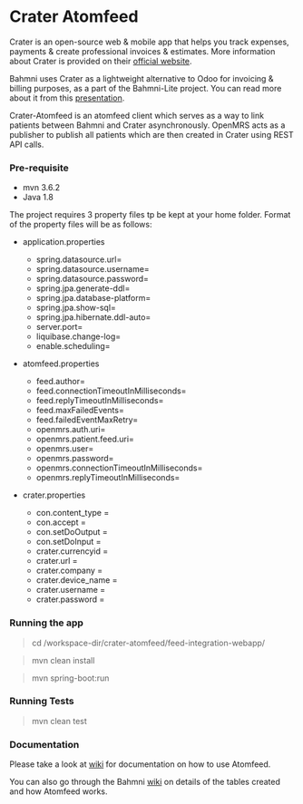 # Crater Atomfeed

Crater is an open-source web & mobile app that helps you track expenses, payments & create professional invoices & estimates.
More information about Crater is provided on their [official website](https://craterapp.com/).

Bahmni uses Crater as a lightweight alternative to Odoo for invoicing & billing purposes, as a part of the Bahmni-Lite project. 
You can read more about it from this [presentation](https://bahmni.atlassian.net/l/cp/WkeRpuDc).

Crater-Atomfeed is an atomfeed client which serves as a way to link patients between Bahmni and Crater asynchronously.
OpenMRS acts as a publisher to publish all patients which are then created in Crater using REST API calls.

### Pre-requisite
* mvn 3.6.2 
* Java 1.8

The project requires 3 property files tp be kept at your home folder. Format of the property files will be as follows:

* application.properties

  * spring.datasource.url= 
  * spring.datasource.username=
  * spring.datasource.password=
  * spring.jpa.generate-ddl=
  * spring.jpa.database-platform=
  * spring.jpa.show-sql=
  * spring.jpa.hibernate.ddl-auto=
  * server.port=
  * liquibase.change-log=
  * enable.scheduling=


* atomfeed.properties

    * feed.author=
    * feed.connectionTimeoutInMilliseconds=
    * feed.replyTimeoutInMilliseconds=
    * feed.maxFailedEvents=
    * feed.failedEventMaxRetry=
    * openmrs.auth.uri=
    * openmrs.patient.feed.uri=
    * openmrs.user=
    * openmrs.password=
    * openmrs.connectionTimeoutInMilliseconds=
    * openmrs.replyTimeoutInMilliseconds=


* crater.properties

    * con.content_type =
    * con.accept = 
    * con.setDoOutput =
    * con.setDoInput =
    * crater.currencyid =
    * crater.url =
    * crater.company =
    * crater.device_name =
    * crater.username =
    * crater.password =


### Running the app
> cd /workspace-dir/crater-atomfeed/feed-integration-webapp/

> mvn clean install 

> mvn spring-boot:run

### Running Tests
> mvn clean test

### Documentation

Please take a look at [wiki](https://github.com/ICT4H/atomfeed/wiki) for documentation on how to use Atomfeed.

You can also go through the Bahmni [wiki](https://bahmni.atlassian.net/wiki/spaces/BAH/pages/3506200/Atom+Feed+Based+Synchronization+in+Bahmni) on details of the tables created and how Atomfeed works.

